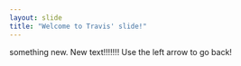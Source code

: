 ```yaml
---
layout: slide
title: "Welcome to Travis' slide!"
---
```

something new. New text!!!!!!!
Use the left arrow to go back!